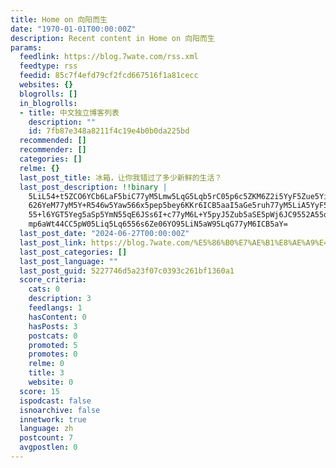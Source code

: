 ```yaml
---
title: Home on 向阳而生
date: "1970-01-01T00:00:00Z"
description: Recent content in Home on 向阳而生
params:
  feedlink: https://blog.7wate.com/rss.xml
  feedtype: rss
  feedid: 85c7f4efd79cf2fcd667516f1a81cecc
  websites: {}
  blogrolls: []
  in_blogrolls:
  - title: 中文独立博客列表
    description: ""
    id: 7fb87e348a8211f4c19e4b0b0da225bd
  recommended: []
  recommender: []
  categories: []
  relme: {}
  last_post_title: 冰箱，让你我错过了多少新鲜的生活？
  last_post_description: !!binary |
    5LiL54+t5ZCO6YCb6LaF5biC77yM5Lmw5LqG5Lqb5rC05p6c5ZKM6Z2i5YyF5Zue5Yiw5a
    626YeM77yM5Y+R546w5Yaw566x5pep5bey6KKr6ICB5aaI5aGe5ruh77yM5LiA5YyF5LiN
    55+l6YGT5Yeg5aSp5YmN55qE6JSs6I+c77yM6L+Y5pyJ5Zub5aSE5pWj6JC9552A55qE5Y
    mp6aWt44CC5pW05Liq5Lq6556s6Ze06YO95LiN5aW95LqG77yM6ICB5aY=
  last_post_date: "2024-06-27T00:00:00Z"
  last_post_link: https://blog.7wate.com/%E5%86%B0%E7%AE%B1%E8%AE%A9%E4%BD%A0%E6%88%91%E9%94%99%E8%BF%87%E4%BA%86%E5%A4%9A%E5%B0%91%E6%96%B0%E9%B2%9C%E7%9A%84%E7%94%9F%E6%B4%BB/
  last_post_categories: []
  last_post_language: ""
  last_post_guid: 5227746d5a23f07c0393c261bf1360a1
  score_criteria:
    cats: 0
    description: 3
    feedlangs: 1
    hasContent: 0
    hasPosts: 3
    postcats: 0
    promoted: 5
    promotes: 0
    relme: 0
    title: 3
    website: 0
  score: 15
  ispodcast: false
  isnoarchive: false
  innetwork: true
  language: zh
  postcount: 7
  avgpostlen: 0
---
```

